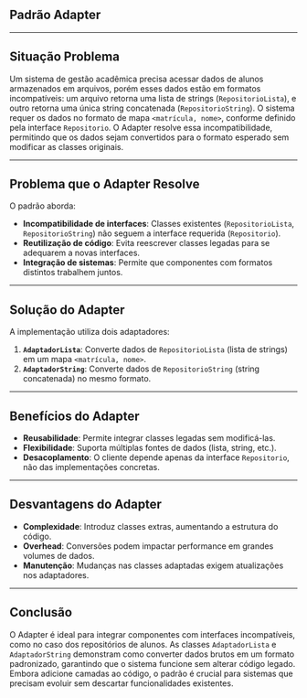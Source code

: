 ## Padrão Adapter

---

## Situação Problema
Um sistema de gestão acadêmica precisa acessar dados de alunos armazenados em arquivos, porém esses dados estão em formatos incompatíveis: um arquivo retorna uma lista de strings (`RepositorioLista`), e outro retorna uma única string concatenada (`RepositorioString`). O sistema requer os dados no formato de mapa `<matrícula, nome>`, conforme definido pela interface `Repositorio`. O Adapter resolve essa incompatibilidade, permitindo que os dados sejam convertidos para o formato esperado sem modificar as classes originais.

---

## Problema que o Adapter Resolve 
O padrão aborda:  
- **Incompatibilidade de interfaces**: Classes existentes (`RepositorioLista`, `RepositorioString`) não seguem a interface requerida (`Repositorio`).  
- **Reutilização de código**: Evita reescrever classes legadas para se adequarem a novas interfaces.  
- **Integração de sistemas**: Permite que componentes com formatos distintos trabalhem juntos.

---

## Solução do Adapter
A implementação utiliza dois adaptadores:  
1. **`AdaptadorLista`**: Converte dados de `RepositorioLista` (lista de strings) em um mapa `<matrícula, nome>`.  
2. **`AdaptadorString`**: Converte dados de `RepositorioString` (string concatenada) no mesmo formato.  

---

## Benefícios do Adapter
- **Reusabilidade**: Permite integrar classes legadas sem modificá-las.  
- **Flexibilidade**: Suporta múltiplas fontes de dados (lista, string, etc.).  
- **Desacoplamento**: O cliente depende apenas da interface `Repositorio`, não das implementações concretas.  

---

## Desvantagens do Adapter  
- **Complexidade**: Introduz classes extras, aumentando a estrutura do código.  
- **Overhead**: Conversões podem impactar performance em grandes volumes de dados.  
- **Manutenção**: Mudanças nas classes adaptadas exigem atualizações nos adaptadores.  

---

## Conclusão
O Adapter é ideal para integrar componentes com interfaces incompatíveis, como no caso dos repositórios de alunos. As classes `AdaptadorLista` e `AdaptadorString` demonstram como converter dados brutos em um formato padronizado, garantindo que o sistema funcione sem alterar código legado. Embora adicione camadas ao código, o padrão é crucial para sistemas que precisam evoluir sem descartar funcionalidades existentes.